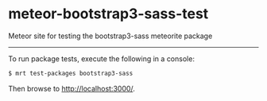 meteor-bootstrap3-sass-test
===========================

Meteor site for testing the bootstrap3-sass meteorite package

---------------------------------------

To run package tests, execute the following in a console:

```sh
$ mrt test-packages bootstrap3-sass
```

Then browse to <http://localhost:3000/>.
